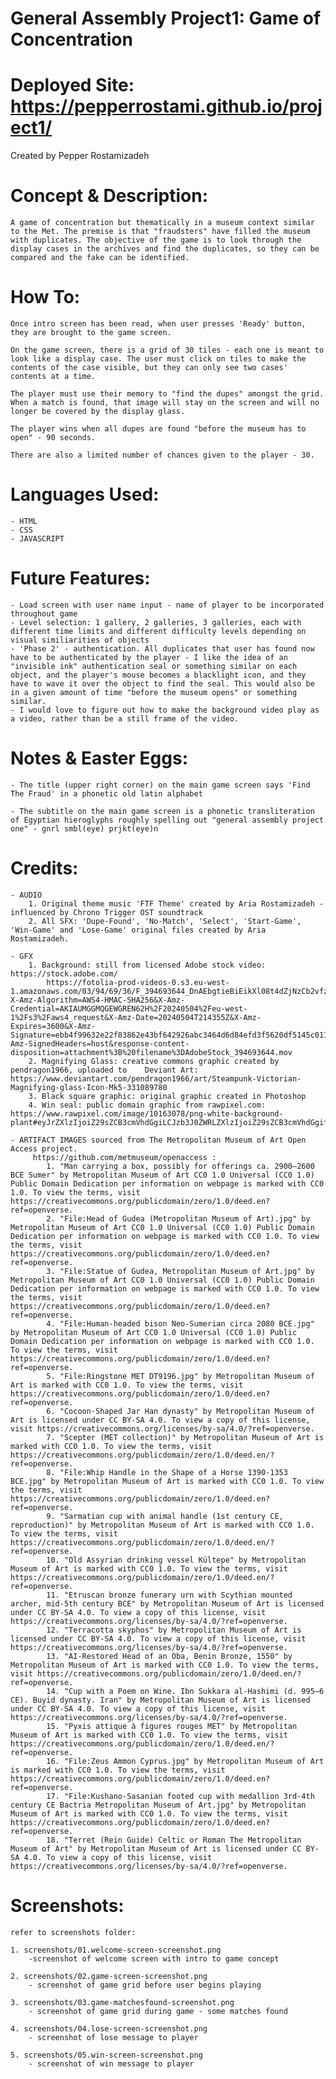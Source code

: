 # General Assembly Project1: Game of Concentration

# Deployed Site: https://pepperrostami.github.io/project1/

Created by Pepper Rostamizadeh

# Concept & Description:
    A game of concentration but thematically in a museum context similar to the Met. The premise is that "fraudsters" have filled the museum with duplicates. The objective of the game is to look through the display cases in the archives and find the duplicates, so they can be compared and the fake can be identified.

# How To:
    Once intro screen has been read, when user presses 'Ready' button, they are brought to the game screen.

    On the game screen, there is a grid of 30 tiles - each one is meant to look like a display case. The user must click on tiles to make the contents of the case visible, but they can only see two cases' contents at a time.

    The player must use their memory to "find the dupes" amongst the grid. When a match is found, that image will stay on the screen and will no longer be covered by the display glass.

    The player wins when all dupes are found "before the museum has to open" - 90 seconds.

    There are also a limited number of chances given to the player - 30.

# Languages Used:
    - HTML
    - CSS
    - JAVASCRIPT

# Future Features:
    - Load screen with user name input - name of player to be incorporated throughout game
    - Level selection: 1 gallery, 2 galleries, 3 galleries, each with different time limits and different difficulty levels depending on visual similiarities of objects
    - 'Phase 2' - authentication. All duplicates that user has found now have to be authenticated by the player - I like the idea of an "invisible ink" authentication seal or something similar on each object, and the player's mouse becomes a blacklight icon, and they have to wave it over the object to find the seal. This would also be in a given amount of time "before the museum opens" or something similar.
    - I would love to figure out how to make the background video play as a video, rather than be a still frame of the video.

# Notes & Easter Eggs:
    - The title (upper right corner) on the main game screen says 'Find The Fraud' in a phonetic old latin alphabet

    - The subtitle on the main game screen is a phonetic transliteration of Egyptian hieroglyphs roughly spelling out "general assembly project one" - gnrl smbl(eye) prjkt(eye)n

# Credits:
    - AUDIO
        1. Original theme music 'FTF Theme' created by Aria Rostamizadeh - influenced by Chrono Trigger OST soundtrack
        2. All SFX: 'Dupe-Found', 'No-Match', 'Select', 'Start-Game', 'Win-Game' and 'Lose-Game' original files created by Aria Rostamizadeh.

    - GFX
        1. Background: still from licensed Adobe stock video: https://stock.adobe.com/
            https://fotolia-prod-videos-0.s3.eu-west-1.amazonaws.com/03/94/69/36/F_394693644_DnAEbgtieBiEikXl08t4dZjNzCb2vfzy.video?X-Amz-Algorithm=AWS4-HMAC-SHA256&X-Amz-Credential=AKIAUMGGMQGEWGREN62H%2F20240504%2Feu-west-1%2Fs3%2Faws4_request&X-Amz-Date=20240504T214355Z&X-Amz-Expires=3600&X-Amz-Signature=ebb4f99632e22f83862e43bf642926abc3464d6d84efd3f5620df5145c011ef6&X-Amz-SignedHeaders=host&response-content-disposition=attachment%3B%20filename%3DAdobeStock_394693644.mov
        2. Magnifying Glass: creative commons graphic created by pendragon1966, uploaded to    Deviant Art: https://www.deviantart.com/pendragon1966/art/Steampunk-Victorian-Magnifying-glass-Icon-Mk5-331089780
        3. Black square graphic: original graphic created in Photoshop
        4. Win seal: public domain graphic from rawpixel.com: https://www.rawpixel.com/image/10163078/png-white-background-plant#eyJrZXlzIjoiZ29sZCB3cmVhdGgiLCJzb3J0ZWRLZXlzIjoiZ29sZCB3cmVhdGgifQ==

    - ARTIFACT IMAGES sourced from The Metropolitan Museum of Art Open Access project.
         https://github.com/metmuseum/openaccess :
            1. "Man carrying a box, possibly for offerings ca. 2900–2600 BCE Sumer" by Metropolitan Museum of Art CC0 1.0 Universal (CC0 1.0) Public Domain Dedication per information on webpage is marked with CC0 1.0. To view the terms, visit https://creativecommons.org/publicdomain/zero/1.0/deed.en?ref=openverse.
            2. "File:Head of Gudea (Metropolitan Museum of Art).jpg" by Metropolitan Museum of Art CC0 1.0 Universal (CC0 1.0) Public Domain Dedication per information on webpage is marked with CC0 1.0. To view the terms, visit https://creativecommons.org/publicdomain/zero/1.0/deed.en?ref=openverse.
            3. "File:Statue of Gudea, Metropolitan Museum of Art.jpg" by Metropolitan Museum of Art CC0 1.0 Universal (CC0 1.0) Public Domain Dedication per information on webpage is marked with CC0 1.0. To view the terms, visit https://creativecommons.org/publicdomain/zero/1.0/deed.en?ref=openverse.
            4. "File:Human-headed bison Neo-Sumerian circa 2080 BCE.jpg" by Metropolitan Museum of Art CC0 1.0 Universal (CC0 1.0) Public Domain Dedication per information on webpage is marked with CC0 1.0. To view the terms, visit https://creativecommons.org/publicdomain/zero/1.0/deed.en?ref=openverse.
            5. "File:Ringstone MET DT9196.jpg" by Metropolitan Museum of Art is marked with CC0 1.0. To view the terms, visit https://creativecommons.org/publicdomain/zero/1.0/deed.en?ref=openverse.
            6. "Cocoon-Shaped Jar Han dynasty" by Metropolitan Museum of Art is licensed under CC BY-SA 4.0. To view a copy of this license, visit https://creativecommons.org/licenses/by-sa/4.0/?ref=openverse.
            7. "Scepter (MET collection)" by Metropolitan Museum of Art is marked with CC0 1.0. To view the terms, visit https://creativecommons.org/publicdomain/zero/1.0/deed.en/?ref=openverse.
            8. "File:Whip Handle in the Shape of a Horse 1390-1353 BCE.jpg" by Metropolitan Museum of Art is marked with CC0 1.0. To view the terms, visit https://creativecommons.org/publicdomain/zero/1.0/deed.en?ref=openverse.
            9. "Sarmatian cup with animal handle (1st century CE, reproduction)" by Metropolitan Museum of Art is marked with CC0 1.0. To view the terms, visit https://creativecommons.org/publicdomain/zero/1.0/deed.en/?ref=openverse.
            10. "Old Assyrian drinking vessel Kültepe" by Metropolitan Museum of Art is marked with CC0 1.0. To view the terms, visit https://creativecommons.org/publicdomain/zero/1.0/deed.en/?ref=openverse.
            11. "Etruscan bronze funerary urn with Scythian mounted archer, mid-5th century BCE" by Metropolitan Museum of Art is licensed under CC BY-SA 4.0. To view a copy of this license, visit https://creativecommons.org/licenses/by-sa/4.0/?ref=openverse.
            12. "Terracotta skyphos" by Metropolitan Museum of Art is licensed under CC BY-SA 4.0. To view a copy of this license, visit https://creativecommons.org/licenses/by-sa/4.0/?ref=openverse.
            13. "AI-Restored Head of an Oba, Benin Bronze, 1550" by Metropolitan Museum of Art is marked with CC0 1.0. To view the terms, visit https://creativecommons.org/publicdomain/zero/1.0/deed.en/?ref=openverse.
            14. "Cup with a Poem on Wine. Ibn Sukkara al-Hashimi (d. 995–6 CE). Buyid dynasty. Iran" by Metropolitan Museum of Art is licensed under CC BY-SA 4.0. To view a copy of this license, visit https://creativecommons.org/licenses/by-sa/4.0/?ref=openverse.
            15. "Pyxis attique à figures rouges MET" by Metropolitan Museum of Art is marked with CC0 1.0. To view the terms, visit https://creativecommons.org/publicdomain/zero/1.0/deed.en/?ref=openverse.
            16. "File:Zeus Ammon Cyprus.jpg" by Metropolitan Museum of Art is marked with CC0 1.0. To view the terms, visit https://creativecommons.org/publicdomain/zero/1.0/deed.en?ref=openverse.
            17. "File:Kushano-Sasanian footed cup with medallion 3rd-4th century CE Bactria Metropolitan Museum of Art.jpg" by Metropolitan Museum of Art is marked with CC0 1.0. To view the terms, visit https://creativecommons.org/publicdomain/zero/1.0/deed.en?ref=openverse.
            18. "Terret (Rein Guide) Celtic or Roman The Metropolitan Museum of Art" by Metropolitan Museum of Art is licensed under CC BY-SA 4.0. To view a copy of this license, visit https://creativecommons.org/licenses/by-sa/4.0/?ref=openverse.

# Screenshots:
    refer to screenshots folder:

    1. screenshots/01.welcome-screen-screenshot.png
        -screenshot of welcome screen with intro to game concept

    2. screenshots/02.game-screen-screenshot.png
        - screenshot of game grid before user begins playing

    3. screenshots/03.game-matchesfound-screenshot.png
        - screenshot of game grid during game - some matches found

    4. screenshots/04.lose-screen-screenshot.png
        - screenshot of lose message to player

    5. screenshots/05.win-screen-screenshot.png
        - screenshot of win message to player
